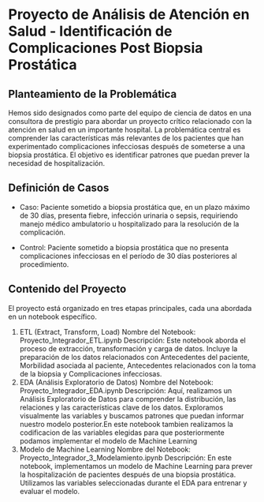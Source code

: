 # Proyecto de Análisis de Atención en Salud - Identificación de Complicaciones Post Biopsia Prostática
## Planteamiento de la Problemática
Hemos sido designados como parte del equipo de ciencia de datos en una consultora de prestigio para abordar un proyecto crítico relacionado con la atención en salud en un importante hospital. La problemática central es comprender las características más relevantes de los pacientes que han experimentado complicaciones infecciosas después de someterse a una biopsia prostática. El objetivo es identificar patrones que puedan prever la necesidad de hospitalización.

## Definición de Casos
* Caso: Paciente sometido a biopsia prostática que, en un plazo máximo de 30 días, presenta fiebre, infección urinaria o sepsis, requiriendo manejo médico ambulatorio u hospitalizado para la resolución de la complicación.

* Control: Paciente sometido a biopsia prostática que no presenta complicaciones infecciosas en el período de 30 días posteriores al procedimiento.

## Contenido del Proyecto
El proyecto está organizado en tres etapas principales, cada una abordada en un notebook específico.

1. ETL (Extract, Transform, Load)
Nombre del Notebook: Proyecto_Integrador_ETL.ipynb
Descripción: Este notebook aborda el proceso de extracción, transformación y carga de datos. Incluye la preparación de los datos relacionados con Antecedentes del paciente, Morbilidad asociada al paciente, Antecedentes relacionados con la toma de la biopsia y Complicaciones infecciosas.
2. EDA (Análisis Exploratorio de Datos)
Nombre del Notebook: Proyecto_Integrador_EDA.ipynb
Descripción: Aquí, realizamos un Análisis Exploratorio de Datos para comprender la distribución, las relaciones y las características clave de los datos. Exploramos visualmente las variables y buscamos patrones que puedan informar nuestro modelo posterior.En este notebook tambien realizamos la codificacion de las variables elegidas para que posteriormente podamos implementar el modelo de Machine Learning
3. Modelo de Machine Learning
Nombre del Notebook: Proyecto_Integrador_3_Modelamiento.ipynb
Descripción: En este notebook, implementamos un modelo de Machine Learning para prever la hospitalización de pacientes después de una biopsia prostática. Utilizamos las variables seleccionadas durante el EDA para entrenar y evaluar el modelo.